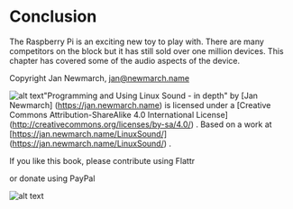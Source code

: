 #  Conclusion 

The Raspberry Pi is an exciting new toy to play with.
      There are many competitors on the block but it has still sold
      over one million devices. This chapter has covered some of 
      the audio aspects of the device.



Copyright
Jan Newmarch, jan@newmarch.name

![alt text](https://i.creativecommons.org/l/by-sa/4.0/88x31.png)"Programming and Using Linux Sound - in depth"
by
 [Jan Newmarch] (https://jan.newmarch.name)
is licensed under a
 [Creative Commons Attribution-ShareAlike 4.0 International License] (http://creativecommons.org/licenses/by-sa/4.0/)
.
Based on a work at
 [https://jan.newmarch.name/LinuxSound/] (https://jan.newmarch.name/LinuxSound/)
.

If you like this book, please contribute using Flattr

or donate using PayPal




![alt text](https://www.paypalobjects.com/WEBSCR-640-20110401-1/en_AU/i/scr/pixel.gif)





